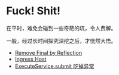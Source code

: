 # Fuck! Shit!

在平时，难免会碰到一些奇葩的坑，令人费解。

一般，经过长时间探究深挖之后，才恍然大悟。

* [Remove Final by Reflection](remove-final-by-reflection.md)
* [Ingress Host](ingress-host.md)
* [ExecuteService.submit 吃掉异常](executerservice-submit.md)

